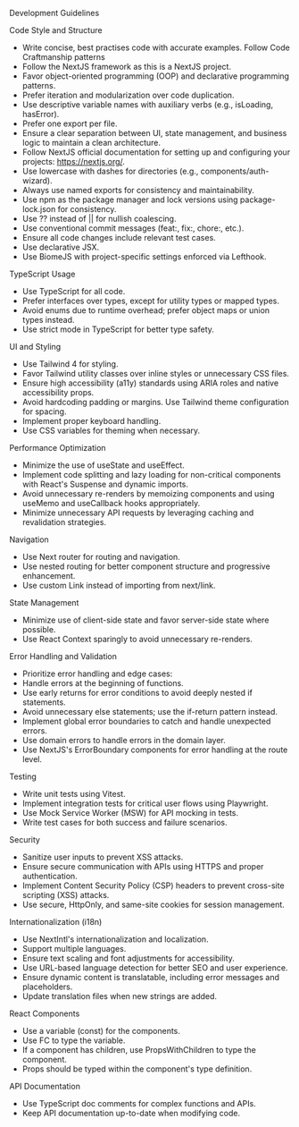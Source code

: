 Development Guidelines

Code Style and Structure

- Write concise, best practises code with accurate examples. Follow Code Craftmanship patterns
- Follow the NextJS framework as this is a NextJS project.
- Favor object-oriented programming (OOP) and declarative programming patterns.
- Prefer iteration and modularization over code duplication.
- Use descriptive variable names with auxiliary verbs (e.g., isLoading, hasError).
- Prefer one export per file.
- Ensure a clear separation between UI, state management, and business logic to maintain a clean architecture.
- Follow NextJS official documentation for setting up and configuring your projects: https://nextjs.org/.
- Use lowercase with dashes for directories (e.g., components/auth-wizard).
- Always use named exports for consistency and maintainability.
- Use npm as the package manager and lock versions using package-lock.json for consistency.
- Use ?? instead of || for nullish coalescing.
- Use conventional commit messages (feat:, fix:, chore:, etc.).
- Ensure all code changes include relevant test cases.
- Use declarative JSX.
- Use BiomeJS with project-specific settings enforced via Lefthook.

TypeScript Usage

- Use TypeScript for all code.
- Prefer interfaces over types, except for utility types or mapped types.
- Avoid enums due to runtime overhead; prefer object maps or union types instead.
- Use strict mode in TypeScript for better type safety.

UI and Styling

- Use Tailwind 4 for styling.
- Favor Tailwind utility classes over inline styles or unnecessary CSS files.
- Ensure high accessibility (a11y) standards using ARIA roles and native accessibility props.
- Avoid hardcoding padding or margins. Use Tailwind theme configuration for spacing.
- Implement proper keyboard handling.
- Use CSS variables for theming when necessary.

Performance Optimization

- Minimize the use of useState and useEffect.
- Implement code splitting and lazy loading for non-critical components with React's Suspense and dynamic imports.
- Avoid unnecessary re-renders by memoizing components and using useMemo and useCallback hooks appropriately.
- Minimize unnecessary API requests by leveraging caching and revalidation strategies.

Navigation

- Use Next router for routing and navigation.
- Use nested routing for better component structure and progressive enhancement.
- Use custom Link instead of importing from next/link.

State Management

- Minimize use of client-side state and favor server-side state where possible.
- Use React Context sparingly to avoid unnecessary re-renders.

Error Handling and Validation

- Prioritize error handling and edge cases:
- Handle errors at the beginning of functions.
- Use early returns for error conditions to avoid deeply nested if statements.
- Avoid unnecessary else statements; use the if-return pattern instead.
- Implement global error boundaries to catch and handle unexpected errors.
- Use domain errors to handle errors in the domain layer.
- Use NextJS's ErrorBoundary components for error handling at the route level.

Testing

- Write unit tests using Vitest.
- Implement integration tests for critical user flows using Playwright.
- Use Mock Service Worker (MSW) for API mocking in tests.
- Write test cases for both success and failure scenarios.

Security

- Sanitize user inputs to prevent XSS attacks.
- Ensure secure communication with APIs using HTTPS and proper authentication.
- Implement Content Security Policy (CSP) headers to prevent cross-site scripting (XSS) attacks.
- Use secure, HttpOnly, and same-site cookies for session management.

Internationalization (i18n)

- Use NextIntl's internationalization and localization.
- Support multiple languages.
- Ensure text scaling and font adjustments for accessibility.
- Use URL-based language detection for better SEO and user experience.
- Ensure dynamic content is translatable, including error messages and placeholders.
- Update translation files when new strings are added.

React Components

- Use a variable (const) for the components.
- Use FC to type the variable.
- If a component has children, use PropsWithChildren to type the component.
- Props should be typed within the component's type definition.

API Documentation

- Use TypeScript doc comments for complex functions and APIs.
- Keep API documentation up-to-date when modifying code.
